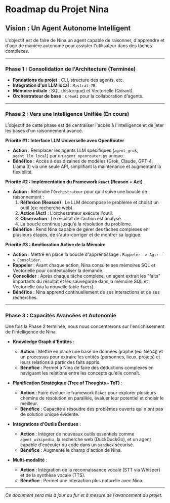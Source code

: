 # Roadmap du Projet Nina

## Vision : Un Agent Autonome Intelligent

L'objectif est de faire de Nina un agent capable de raisonner, d'apprendre et d'agir de manière autonome pour assister l'utilisateur dans des tâches complexes.

---

### Phase 1 : Consolidation de l'Architecture (Terminée)
- **Fondations du projet** : CLI, structure des agents, etc.
- **Intégration d'un LLM local** : `Mistral-7B`.
- **Mémoire initiale** : SQL (historique) et Vectorielle (Qdrant).
- **Orchestrateur de base** : `CrewAI` pour la collaboration d'agents.

---

### Phase 2 : Vers une Intelligence Unifiée (En cours)

L'objectif de cette phase est de centraliser l'accès à l'intelligence et de jeter les bases d'un raisonnement avancé.

**Priorité #1 : Interface LLM Universelle avec OpenRouter**
- **Action** : Remplacer les agents LLM spécifiques (`agent_grok`, `agent_llm_local`) par un `agent_openrouter.py` unique.
- **Bénéfice** : Accès à des dizaines de modèles (Grok, Claude, GPT-4, Llama 3) via une seule API, simplifiant la maintenance et augmentant la flexibilité.

**Priorité #2 : Implémentation du Framework `ReAct` (Reason + Act)**
- **Action** : Refondre l'`Orchestrateur` pour qu'il suive une boucle de raisonnement :
    1.  **Réflexion (Reason)** : Le LLM décompose le problème et choisit un outil (ex: recherche web).
    2.  **Action (Act)** : L'orchestrateur exécute l'outil.
    3.  **Observation** : Le résultat de l'action est analysé.
    4.  La boucle continue jusqu'à la résolution du problème.
- **Bénéfice** : Rend Nina capable de gérer des tâches complexes en plusieurs étapes, de s'auto-corriger et de montrer sa logique.

**Priorité #3 : Amélioration Active de la Mémoire**
- **Action** : Mettre en place la boucle d'apprentissage : `Rappeler -> Agir -> Consolider`.
- **Rappeler** : Avant chaque action, Nina consulte ses mémoires SQL et Vectorielle pour contextualiser la demande.
- **Consolider** : Après chaque tâche complexe, un agent extrait les "faits" importants du résultat et les sauvegarde dans la mémoire SQL et Vectorielle (via la nouvelle table `facts`).
- **Bénéfice** : Nina apprend continuellement de ses interactions et de ses recherches.

---

### Phase 3 : Capacités Avancées et Autonomie

Une fois la Phase 2 terminée, nous nous concentrerons sur l'enrichissement de l'intelligence de Nina.

- **Knowledge Graph d'Entités** :
    - **Action** : Mettre en place une base de données graphe (ex: Neo4j) et un processus pour extraire les entités (personnes, lieux, projets) et leurs relations à partir des faits appris.
    - **Bénéfice** : Permet à Nina de faire des déductions complexes en naviguant les relations entre les concepts qu'elle connaît.

- **Planification Stratégique (Tree of Thoughts - ToT)** :
    - **Action** : Faire évoluer le framework `ReAct` pour explorer plusieurs chemins de résolution en parallèle, évaluer leur potentiel et choisir le meilleur.
    - **Bénéfice** : Capacité à résoudre des problèmes ouverts qui n'ont pas de solution unique évidente.

- **Intégrations d'Outils Étendues** :
    - **Action** : Intégrer de nouveaux outils essentiels comme `agent_wikipedia`, la recherche web (DuckDuckGo), et un agent capable d'exécuter du code dans un `sandbox` sécurisé.
    - **Bénéfice** : Augmente le champ d'action de Nina.

- **Multi-modalité** :
    - **Action** : Intégration de la reconnaissance vocale (STT via Whisper) et de la synthèse vocale (TTS).
    - **Bénéfice** : Permet une interaction plus naturelle avec Nina.

---
*Ce document sera mis à jour au fur et à mesure de l'avancement du projet.* 